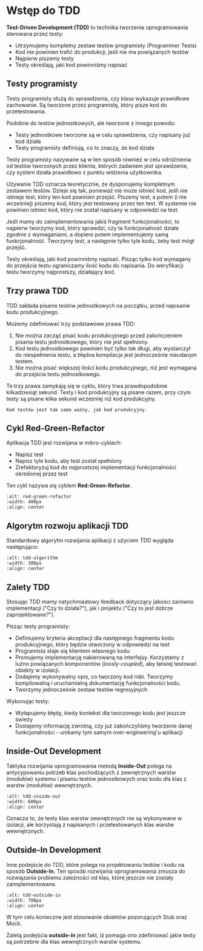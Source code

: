 # Wstęp do TDD

**Test-Driven Development (TDD)** to technika tworzenia oprogramowania sterowana przez testy:

* Utrzymujemy kompletny zestaw testów programisty (Programmer Tests)
* Kod nie powinien trafić do produkcji, jeśli nie ma powiązanych testów
* Najpierw piszemy testy
* Testy określają, jaki kod powinniśmy napisać

## Testy programisty

Testy programisty służą do sprawdzenia, czy klasa wykazuje prawidłowe zachowanie. Są tworzone przez programistę, który pisze kod do przetestowania.

Podobne do testów jednostkowych, ale tworzone z innego powodu:

* Testy jednostkowe tworzone są w celu sprawdzenia, czy napisany już kod działa
* Testy programisty definiują, co to znaczy, że kod działa

Testy programisty nazywane są w ten sposób również w celu odróżnienia od testów tworzonych przez klienta, których zadaniem jest sprawdzenie, czy system działa prawidłowo z punktu widzenia użytkownika.

Używanie TDD oznacza teoretycznie, że dysponujemy kompletnym zestawem testów. Dzieje się tak, ponieważ nie może istnieć kod, jeśli nie istnieje test, który ten kod powinien przejść. Piszemy test, a potem (i nie wcześniej) piszemy kod, który jest testowany przez ten test. W systemie nie powinien istnieć kod, który nie został napisany w odpowiedzi na test.

Jeśli mamy do zaimplementowania jakiś fragment funkcjonalności, to najpierw tworzymy kod, który sprawdzi, czy ta funkcjonalność działa zgodnie z wymaganiami, a dopiero potem implementujemy samą funkcjonalność. Tworzymy test, a następnie tylko tyle kodu, żeby test mógł przejść.

Testy określają, jaki kod powinniśmy napisać. Pisząc tylko kod wymagany do przejścia testu ograniczamy ilość kodu do napisania. Do weryfikacji testu tworzymy najprostszy, działający kod.

## Trzy prawa TDD

TDD zakłada pisanie testów jednostkowych na początku, przed napisanie kodu produkcyjnego. 

Możemy zdefiniować trzy podstawowe prawa TDD:

1. Nie można zacząć pisać kodu produkcyjnego przed zakończeniem pisania testu jednostkowego, który nie jest spełniony.
2. Kod testu jednostkowego powinien być tylko tak długi, aby wystarczył do niespełnienia testu, a błędna kompilacja jest jednocześnie nieudanym testem.
3. Nie można pisać większej ilości kodu produkcyjnego, niż jest wymagana do przejścia testu jednostkowego.

Te trzy prawa zamykają się w cyklu, który trwa prawdopodobnie kilkadziesiąt sekund. Testy i kod produkcyjny są pisane razem, przy czym testy są pisane kilka sekund wcześniej niż kod produkcyjny.

```{important}
Kod testów jest tak samo ważny, jak kod produkcyjny.
```

## Cykl Red-Green-Refactor

Aplikacja TDD jest rozwijana w mikro-cyklach: 

* Napisz test
* Napisz tyle kodu, aby test został spełniony
* Zrefaktoryzuj kod do najprostszej implementacji funkcjonalności określonej przez test

Ten cykl nazywa się cyklem **Red-Green-Refactor**.

```{image} img/red-green-refactor.png
:alt: red-green-refactor
:width: 400px
:align: center
```

## Algorytm rozwoju aplikacji TDD

Standardowy algorytm rozwijania aplikacji z użyciem TDD wygląda następująco:

```{image} img/tdd-algorithm.png
:alt: tdd-algorithm
:width: 300px
:align: center
```

## Zalety TDD

Stosując TDD mamy natychmiastowy feedback dotyczący jakości zarówno implementacji ("Czy to działa?"), jak i projektu ("Czy to jest dobrze zaprojektowane?").

Pisząc testy programisty:

* Definiujemy kryteria akceptacji dla następnego fragmentu kodu produkcyjnego, który będzie utworzony w odpowiedzi na test
* Programista staje się klientem własnego kodu
* Promujemy implementację nakierowaną na interfejsy. Korzystamy z luźno powiązanych komponentów (*loosly-coupled*), aby łatwiej testować obiekty w izolacji.
* Dodajemy wykonywalny opis, co tworzony kod robi. Tworzymy kompilowalną i uruchamialną dokumentację funkcjonalności kodu.
* Tworzymy jednocześnie zestaw testów regresyjnych

Wykonując testy:

* Wyłapujemy błędy, kiedy kontekst dla tworzonego kodu jest jeszcze świeży
* Dostajemy informację zwrotną, czy już zakończyliśmy tworzenie danej funkcjonalności - unikamy tym samym over-engineering'u aplikacji

## Inside-Out Development

Taktyka rozwijania oprogramowania metodą **Inside-Out** polega na antycypowaniu potrzeb klas pochodzących z zewnętrznych warstw (modułów) systemu i
pisaniu testów jednostkowych oraz kodu dla klas z warstw (modułów) wewnętrznych. 

```{image} img/tdd-inside-out.svg
:alt: tdd-inside-out
:width: 600px
:align: center
```

Oznacza to, że testy klas warstw zewnętrznych nie są wykonywane w izolacji, ale korzystają z napisanych i przetestowanych klas warstw wewnętrznych.

## Outside-In Development

Inne podejście do TDD, które polega na projektowaniu testów i kodu na sposób **Outside-In**. Ten sposób rozwijania
oprogramowania zmusza do rozwiązania problemu zależności od klas, które jeszcze nie zostały zaimplementowane.

```{image} img/tdd-outside-in.svg
:alt: tdd-outside-in
:width: 700px
:align: center
```

W tym celu konieczne jest stosowanie obiektów pozorujących Stub oraz Mock. 

Zaletą podejścia **outside-in** jest fakt, iż pomaga ono zdefiniować jakie testy są potrzebne dla klas wewnętrznych warstw systemu.
